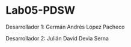 # Lab05-PDSW
Desarrollador 1: Germán Andrés López Pacheco 


Desarrollador 2: Julián David Devia Serna
